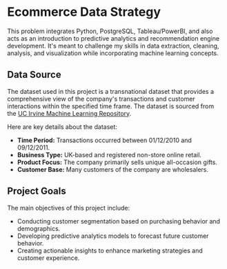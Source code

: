 # Ecommerce Data Strategy
This problem integrates Python, PostgreSQL, Tableau/PowerBI, and also acts as an introduction to predictive analytics and recommendation engine development. It's meant to challenge my  skills in data extraction, cleaning, analysis, and visualization while incorporating machine learning concepts.

## Data Source
The dataset used in this project is a transnational dataset that provides a comprehensive view of the company's transactions and customer interactions within the specified time frame.
The dataset is sourced from the [UC Irvine Machine Learning Repository](https://archive.ics.uci.edu/dataset/352/online+retail).

 Here are key details about the dataset:

- **Time Period:** Transactions occurred between 01/12/2010 and 09/12/2011.
- **Business Type:** UK-based and registered non-store online retail.
- **Product Focus:** The company primarily sells unique all-occasion gifts.
- **Customer Base:** Many customers of the company are wholesalers.

## Project Goals

The main objectives of this project include:

- Conducting customer segmentation based on purchasing behavior and demographics.
- Developing predictive analytics models to forecast future customer behavior.
- Creating actionable insights to enhance marketing strategies and customer experience.
